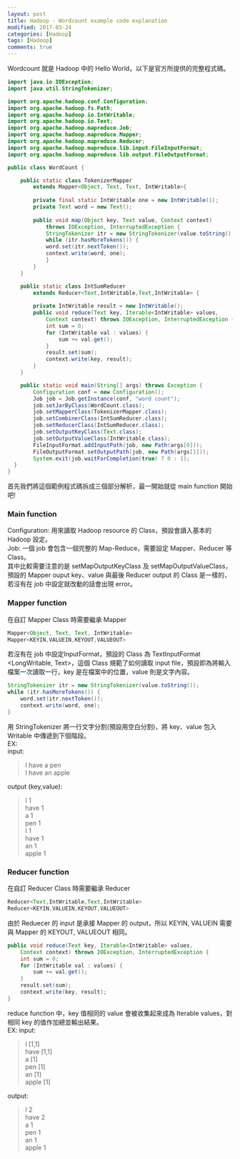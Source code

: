```yaml
---
layout: post
title: Hadoop - Wordcount example code explanation
modified: 2017-03-24
categories: [Hadoop]
tags: [Hadoop]
comments: true
---
```



Wordcount 就是 Hadoop 中的 Hello World，以下是官方所提供的完整程式碼。

```java
import java.io.IOException;
import java.util.StringTokenizer;

import org.apache.hadoop.conf.Configuration;
import org.apache.hadoop.fs.Path;
import org.apache.hadoop.io.IntWritable;
import org.apache.hadoop.io.Text;
import org.apache.hadoop.mapreduce.Job;
import org.apache.hadoop.mapreduce.Mapper;
import org.apache.hadoop.mapreduce.Reducer;
import org.apache.hadoop.mapreduce.lib.input.FileInputFormat;
import org.apache.hadoop.mapreduce.lib.output.FileOutputFormat;

public class WordCount {

    public static class TokenizerMapper
        extends Mapper<Object, Text, Text, IntWritable>{
        
        private final static IntWritable one = new IntWritable(1);
        private Text word = new Text();
    
        public void map(Object key, Text value, Context context)
            throws IOException, InterruptedException {
            StringTokenizer itr = new StringTokenizer(value.toString());
            while (itr.hasMoreTokens()) {
            word.set(itr.nextToken());
            context.write(word, one);
            }
        }
    }

    public static class IntSumReducer
        extends Reducer<Text,IntWritable,Text,IntWritable> {
        
        private IntWritable result = new IntWritable();
        public void reduce(Text key, Iterable<IntWritable> values,
            Context context) throws IOException, InterruptedException {
            int sum = 0;
            for (IntWritable val : values) {
                sum += val.get();
            }
            result.set(sum);
            context.write(key, result);
        }
    }

    public static void main(String[] args) throws Exception {
        Configuration conf = new Configuration();
        Job job = Job.getInstance(conf, "word count");
        job.setJarByClass(WordCount.class);
        job.setMapperClass(TokenizerMapper.class);
        job.setCombinerClass(IntSumReducer.class);
        job.setReducerClass(IntSumReducer.class);
        job.setOutputKeyClass(Text.class);
        job.setOutputValueClass(IntWritable.class);
        FileInputFormat.addInputPath(job, new Path(args[0]));
        FileOutputFormat.setOutputPath(job, new Path(args[1]));
        System.exit(job.waitForCompletion(true) ? 0 : 1);
  }
}
```
首先我們將這個範例程式碼拆成三個部分解析，最一開始就從 main function 開始吧!  

  
### Main function
Configuration: 用來讀取 Hadoop resource 的 Class，預設會讀入基本的 Hadoop 設定。  
Job: 一個 job 會包含一個完整的 Map-Reduce，需要設定 Mapper、Reducer 等 Class。  
其中比較需要注意的是 setMapOutputKeyClass 及 setMapOutputValueClass，預設的 Mapper ouput key、value 與最後 Reducer output 的 Class 是一樣的，若沒有在 job 中設定就改動的話會出現 error。    

  
### Mapper function
在自訂 Mapper Class 時需要繼承 Mapper
```java
Mapper<Object, Text, Text, IntWritable>
Mapper<KEYIN,VALUEIN,KEYOUT,VALUEOUT>
```
若沒有在 job 中設定InputFormat，預設的 Class 為 TextInputFormat <LongWritable, Text>，這個 Class 規範了如何讀取 input file，預設即為將輸入檔案一次讀取一行，key 是在檔案中的位置，value 則是文字內容。

```java
StringTokenizer itr = new StringTokenizer(value.toString());
while (itr.hasMoreTokens()) {
    word.set(itr.nextToken());
    context.write(word, one);
}
```
用 StringTokenizer 將一行文字分割(預設用空白分割)，將 key、value 包入 Writable 中傳遞到下個階段。  
EX:  
input:   
> I have a pen  
> I have an apple  

output (key,value):
> I  1  
> have  1  
> a  1  
> pen  1  
> I  1  
> have  1  
> an  1  
> apple  1  

  
### Reducer function
在自訂 Reducer Class 時需要繼承 Reducer
```java
Reducer<Text,IntWritable,Text,IntWritable>
Reducer<KEYIN,VALUEIN,KEYOUT,VALUEOUT>
```
由於 Reduecer 的 input 是承接 Mapper 的 output，所以 KEYIN, VALUEIN 需要與 Mapper 的 KEYOUT, VALUEOUT 相同。  
```java
public void reduce(Text key, Iterable<IntWritable> values,
    Context context) throws IOException, InterruptedException {
    int sum = 0;
    for (IntWritable val : values) {
        sum += val.get();
    }
    result.set(sum); 
    context.write(key, result);
}
```
reduce function 中，key 值相同的 value 會被收集起來成為 Iterable <IntWritable> values，對相同 key 的值作加總並輸出結果。  
EX:
input:
> I  [1,1]  
> have  [1,1]  
> a  [1]  
> pen  [1]  
> an  [1]  
> apple  [1]  

output:
> I  2  
> have  2  
> a  1  
> pen  1  
> an  1  
> apple  1  



